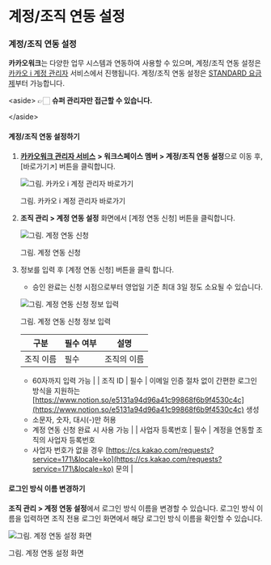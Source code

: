 # 계정/조직 연동 설정

### 계정/조직 연동 설정

**카카오워크**는 다양한 업무 시스템과 연동하여 사용할 수 있으며, 계정/조직 연동 설정은 [카카오 i 계정 관리자](https://account.kakaoi.ai/) 서비스에서 진행됩니다. 계정/조직 연동 설정은 [STANDARD 요금제](https://www.kakaowork.com/pricing)부터 가능합니다.

\<aside> 👉🏻 **슈퍼 관리자만 접근할 수 있습니다.**

\</aside>

#### 계정/조직 연동 설정하기

1.  [**카카오워크 관리자 서비스**](https://admin.kakaowork.com/) **> 워크스페이스 멤버 > 계정/조직 연동 설정**으로 이동 후, \[바로가기↗︎] 버튼을 클릭합니다.

    ![그림. 카카오 i 계정 관리자 바로가기](https://s3-us-west-2.amazonaws.com/secure.notion-static.com/8fc80378-240c-49ed-a295-f103c33485bf/%EC%B9%B4%EC%B9%B4%EC%98%A4\_i\_%EA%B3%84%EC%A0%95\_%EA%B4%80%EB%A6%AC%EC%9E%90\_%EB%B0%94%EB%A1%9C%EA%B0%80%EA%B8%B0.png)

    그림. 카카오 i 계정 관리자 바로가기
2.  **조직 관리 > 계정 연동 설정** 화면에서 \[계정 연동 신청] 버튼을 클릭합니다.

    ![그림. 계정 연동 신청](https://s3-us-west-2.amazonaws.com/secure.notion-static.com/09a57e4c-720c-42c1-8f71-0582398d9666/Untitled.png)

    그림. 계정 연동 신청
3.  정보를 입력 후 \[계정 연동 신청] 버튼을 클릭 합니다.

    * 승인 완료는 신청 시점으로부터 영업일 기준 최대 3일 정도 소요될 수 있습니다.

    ![그림. 계정 연동 신청 정보 입력](https://s3-us-west-2.amazonaws.com/secure.notion-static.com/661154c9-af71-41b1-a42d-af84a2efe1dc/Untitled.png)

    그림. 계정 연동 신청 정보 입력

    | 구분    | 필수 여부 | 설명     |
    | ----- | ----- | ------ |
    | 조직 이름 | 필수    | 조직의 이름 |

    * 60자까지 입력 가능 | | 조직 ID | 필수 | 이메일 인증 절차 없이 간편한 로그인 방식을 지원하는 [https://www.notion.so/e5131a94d96a41c99868f6b9f4530c4c](https://www.notion.so/e5131a94d96a41c99868f6b9f4530c4c) 생성
    * 소문자, 숫자, 대시(-)만 허용
    * 계정 연동 신청 완료 시 사용 가능 | | 사업자 등록번호 | 필수 | 계정을 연동할 조직의 사업자 등록번호
    * 사업자 번호가 없을 경우 [https://cs.kakao.com/requests?service=171\&locale=ko](https://cs.kakao.com/requests?service=171\&locale=ko) 문의 |

#### **로그인 방식 이름 변경하기**

**조직 관리 > 계정 연동 설정**에서 로그인 방식 이름을 변경할 수 있습니다. 로그인 방식 이름을 입력하면 조직 전용 로그인 화면에서 해당 로그인 방식 이름을 확인할 수 있습니다.

![그림. 계정 연동 설정 화면](https://s3-us-west-2.amazonaws.com/secure.notion-static.com/5bd12058-5865-4b00-aa3e-8550d427868d/Untitled.png)

그림. 계정 연동 설정 화면
